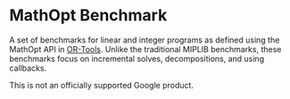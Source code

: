 # MathOpt Benchmark

A set of benchmarks for linear and integer programs as defined using the
MathOpt API in [OR-Tools](https://developers.google.com/optimization).
Unlike the traditional MIPLIB benchmarks, these benchmarks focus on incremental
solves, decompositions, and using callbacks.

This is not an officially supported Google product.
